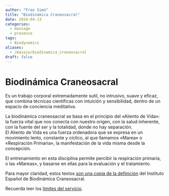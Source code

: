 ```yaml
---
author: "Fran Simó"
title: "Biodinámica Craneosacral"
date: 2024-04-13
categories:
  - massage
  - presence
tags:
  - Biodynamics
aliases: 
  - /masaje/biodinamica_craneosacral
draft: false
---
```

# Biodinámica Craneosacral  

Es un trabajo corporal extremadamente sutil, no intrusivo, suave y eficaz, que combina técnicas científicas con intuición y sensibilidad, dentro de un espacio de conciencia meditativa.  

La biodinámica craneosacral se basa en el principio del «Aliento de Vida»: la fuerza vital que nos conecta con nuestro origen, con la salud inherente, con la fuente del ser y la totalidad, donde no hay separación.  
El Aliento de Vida es una fuerza ordenadora que se expresa en un movimiento lento, constante y cíclico, al que llamamos «Marea» o «Respiración Primaria», la manifestación de la vida misma desde la concepción.  

El entrenamiento en esta disciplina permite percibir la respiración primaria, o las «Mareas», y basarse en ellas para la evaluación y el tratamiento.  

Para mayor claridad, estos textos [son una copia de la definición](https://biodinamicacraneosacral.org/es/que-es-2/) del Instituto Español de Biodinámica Craneosacral.  

Recuerda leer los [límites del servicio](../prices/#límites-del-servicio).